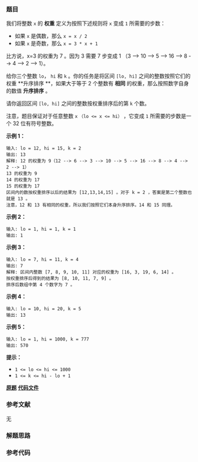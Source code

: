 ### 题目
我们将整数 `x` 的 **权重** 定义为按照下述规则将 `x` 变成 `1` 所需要的步数：

  * 如果 `x` 是偶数，那么 `x = x / 2`
  * 如果 `x` 是奇数，那么 `x = 3 * x + 1`

比方说，x=3 的权重为 7 。因为 3 需要 7 步变成 1 （3 --> 10 --> 5 --> 16 --> 8 --> 4 --> 2 -->
1）。

给你三个整数 `lo`， `hi` 和 `k` 。你的任务是将区间 `[lo, hi]` 之间的整数按照它们的权重  **升序排序  **，如果大于等于 2
个整数有  **相同**  的权重，那么按照数字自身的数值  **升序排序**  。

请你返回区间 `[lo, hi]` 之间的整数按权重排序后的第 `k` 个数。

注意，题目保证对于任意整数 `x` `（lo <= x <= hi）` ，它变成 `1` 所需要的步数是一个 32 位有符号整数。



**示例 1：**

    
    
    输入: lo = 12, hi = 15, k = 2
    输出: 13
    解释: 12 的权重为 9（12 --> 6 --> 3 --> 10 --> 5 --> 16 --> 8 --> 4 --> 2 --> 1）
    13 的权重为 9
    14 的权重为 17
    15 的权重为 17
    区间内的数按权重排序以后的结果为 [12,13,14,15] 。对于 k = 2 ，答案是第二个整数也就是 13 。
    注意，12 和 13 有相同的权重，所以我们按照它们本身升序排序。14 和 15 同理。
    

**示例 2：**

    
    
    输入: lo = 1, hi = 1, k = 1
    输出: 1
    

**示例 3：**

    
    
    输入: lo = 7, hi = 11, k = 4
    输出: 7
    解释: 区间内整数 [7, 8, 9, 10, 11] 对应的权重为 [16, 3, 19, 6, 14] 。
    按权重排序后得到的结果为 [8, 10, 11, 7, 9] 。
    排序后数组中第 4 个数字为 7 。
    

**示例 4：**

    
    
    输入: lo = 10, hi = 20, k = 5
    输出: 13
    

**示例 5：**

    
    
    输入: lo = 1, hi = 1000, k = 777
    输出: 570
    



**提示：**

  * `1 <= lo <= hi <= 1000`
  * `1 <= k <= hi - lo + 1`

 **[原题](https://leetcode-cn.com/problems/sort-integers-by-the-power-value/)**    **[代码文件]()**


### 参考文献
无

### 解题思路




### 参考代码

```go


```




